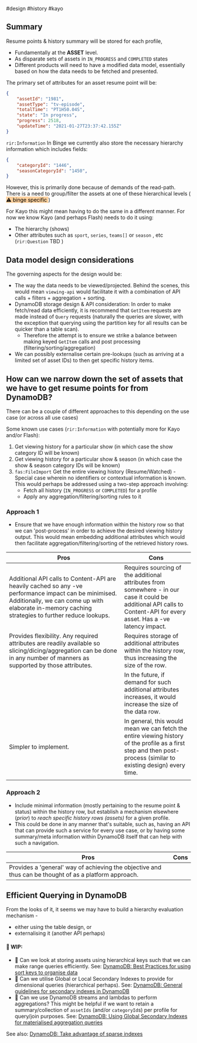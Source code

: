 #design #history #kayo


## Summary
Resume points & history summary will be stored for each profile, 
- Fundamentally at the **ASSET** level. 
- As disparate sets of assets in `IN_PROGRESS` and `COMPLETED` states
- Different products will need to have a modified data model, essentially based on how the data needs to be fetched and presented.

The primary set of attributes for an asset resume point will be:

```json
{
    "assetId": "1981",
    "assetType": "tv-episode",
    "totalTime": "PT1H50.04S",
    "state": "In progress",
    "progress": 2518,
    "updateTime": "2021-01-27T23:37:42.155Z"
}
```

`rir:Information`  In Binge we currently also store the necessary hierarchy information which includes fields:

```json
{
    "categoryId": "1446",
    "seasonCategoryId": "1450",
}
```
However, this is primarily done because of demands of the read-path. There is a need to group/filter the assets at one of these hierarchical levels (<mark style="background: #FFB86CA6;"> ⚠️ binge specific </mark>)

 For Kayo this might mean having to do the same in a different manner. For now we know Kayo (and perhaps Flash) needs to do it using:
- The hierarchy (shows)
- Other attributes such as `sport`, `series`, `teams[]` or `season` , etc (`rir:Question` TBD )

## Data model design considerations

The governing aspects for the design would be:
- The way the data needs to be viewed/projected. Behind the scenes, this would mean `viewing-api` would facilitate it with a combination of API calls + filters + aggregation + sorting. 
- DynamoDB storage design & API consideration: In order to make fetch/read data efficiently, it is recommend that `GetItem` requests are made instead of `Query` requests (naturally the queries are slower, with the exception that querying using the partition key for all results can be quicker than a table scan).
	- Therefore the attempt is to ensure we strike a balance between making keyed `GetItem` calls and post processing (filtering/sorting/aggregation)
- We can possibly externalise certain pre-lookups (such as arriving at a limited set of asset IDs) to then get specific history items. 

## How can we narrow down the set of assets that we have to get resume points for from DynamoDB?
There can be a couple of different approaches to this depending on the use case (or across all use cases)

Some known use cases (`rir:Information` with potentially more for Kayo and/or Flash):
1. Get viewing history for a particular show (in which case the show category ID will be known)
2. Get viewing history for a particular show & season (in which case the show & season category IDs will be known)
3. `fas:FileImport`  Get the entire viewing history (Resume/Watched) - Special case wherein no identifiers or contextual information is known. This would perhaps be addressed using a two-step approach involving:
	- Fetch all history (`IN_PROGRESS` or `COMPLETED`) for a profile
	- Apply any aggregation/filtering/sorting rules to it

### Approach 1
- Ensure that we have enough information within the history row so that we can 'post-process' in order to achieve the desired viewing history output. This would mean embedding additional attributes which would then facilitate aggregation/filtering/sorting of the retrieved history rows. 

| Pros                                                                                                                                                                                                       | Cons                                                                                                                                                                   |
| ---------------------------------------------------------------------------------------------------------------------------------------------------------------------------------------------------------- | ---------------------------------------------------------------------------------------------------------------------------------------------------------------------- |
| Additional API calls to Content-API are heavily cached so any -ve performance impact can be minimised. Additionally, we can come up with elaborate in-memory caching strategies to further reduce lookups. | Requires sourcing of the additional attributes from somewhere - in our case it could be additional API calls to Content-API for every asset. Has a -ve latency impact. |
| Provides flexibility. Any required attributes are readily available so slicing/dicing/aggregation can be done in any number of manners as supported by those attributes.                                   | Requires storage of additional attributes within the history row, thus increasing the size of the row.                                                                 |
|                                                                                                                                                                                                            | In the future, if demand for such additional attributes increases, it would increase the size of the data row.                                                         |
| Simpler to implement.                                                                                                                                                                                      | In general, this would mean we can fetch the entire viewing history of the profile as a first step and then post-process (similar to existing design) every time.      |
|                                                                                                                                                                                                            |                                                                                                                                                                        |

### Approach 2
- Include minimal information (mostly pertaining to the resume point & status) within the history row, but establish a mechanism elsewhere (*prior*) to _reach specific history rows (assets)_ for a given profile. 
- This could be done in any manner that's suitable, such as, having an API that can provide such a service for every use case, or by having some summary/meta information within DynamoDB itself that can help with such a navigation.

| Pros | Cons |
| ---- | ---- |
| Provides a 'general' way of achieving the objective and thus can be thought of as a platform approach. |      |


 
## Efficient Querying in DynamoDB

From the looks of it, it seems we may have to build a hierarchy evaluation mechanism - 
- either using the table design, or 
- externalising it (another API perhaps)


#### 🚧   WIP:

- 🤔  Can we look at storing assets using hierarchical keys such that we can make range queries efficiently. See: [DynamoDB: Best Practices for using sort keys to organise data](https://docs.aws.amazon.com/amazondynamodb/latest/developerguide/bp-sort-keys.html)
- 🤔  Can we utilise Global or Local Secondary Indexes to provide for dimensional queries (hierarchical perhaps). See: [DynamoDB: General guidelines for secondary indexes in DynamoDB](https://docs.aws.amazon.com/amazondynamodb/latest/developerguide/bp-indexes-general.html)
- 🤔  Can we use DynamoDB streams and lambdas to perform aggregations? This might be helpful if we want to retain a summary/collection of `assetIds` (and/or `categoryId`s) per profile for query/join purposes. See: [DynamoDB: Using Global Secondary Indexes for materialised aggregation queries](https://docs.aws.amazon.com/amazondynamodb/latest/developerguide/bp-gsi-aggregation.html)

See also:
 [DynamoDB: Take advantage of sparse indexes](https://docs.aws.amazon.com/amazondynamodb/latest/developerguide/bp-indexes-general-sparse-indexes.html)